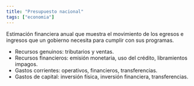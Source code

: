 ```yaml
---
title: "Presupuesto nacional"
tags: ["economia"]
---
```

Estimación financiera anual que muestra el movimiento de los egresos e ingresos que un gobierno necesita para cumplir con sus programas.

- Recursos genuinos: tributarios y ventas.
- Recursos financieros: emisión monetaria, uso del crédito, libramientos impagos.
- Gastos corrientes: operativos, financieros, transferencias.
- Gastos de capital: inversión física, inversión financiera, transferencias.
